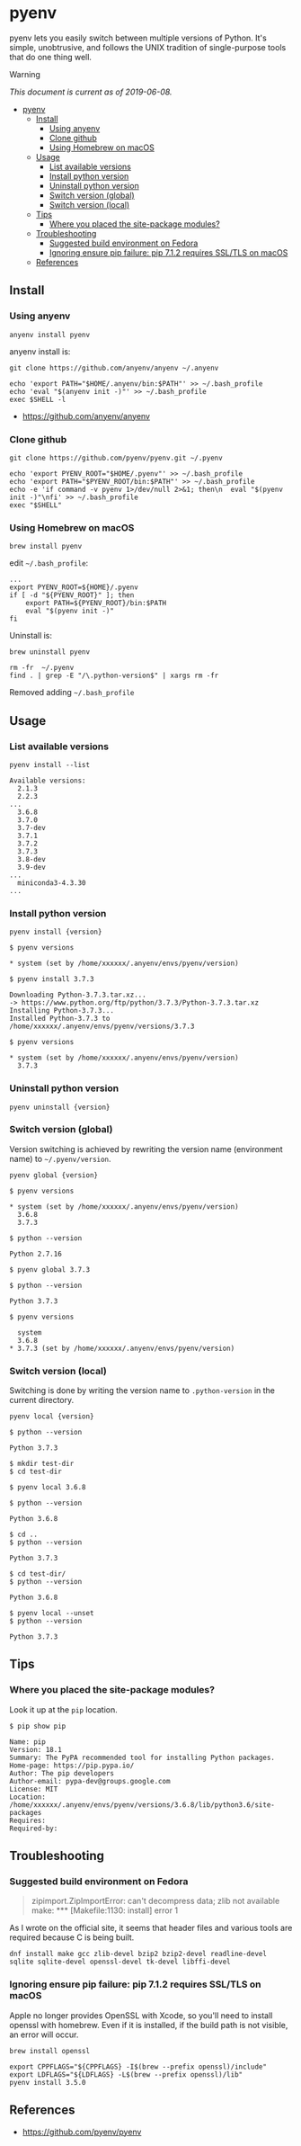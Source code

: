 # pyenv

pyenv lets you easily switch between multiple versions of Python. It's simple, unobtrusive, and follows the UNIX tradition of single-purpose tools that do one thing well.

> [!WARNING]
> _This document is current as of 2019-06-08._

- [pyenv](#pyenv)
  - [Install](#install)
    - [Using anyenv](#using-anyenv)
    - [Clone github](#clone-github)
    - [Using Homebrew on macOS](#using-homebrew-on-macos)
  - [Usage](#usage)
    - [List available versions](#list-available-versions)
    - [Install python version](#install-python-version)
    - [Uninstall python version](#uninstall-python-version)
    - [Switch version (global)](#switch-version-global)
    - [Switch version (local)](#switch-version-local)
  - [Tips](#tips)
    - [Where you placed the site-package modules?](#where-you-placed-the-site-package-modules)
  - [Troubleshooting](#troubleshooting)
    - [Suggested build environment on Fedora](#suggested-build-environment-on-fedora)
    - [Ignoring ensure pip failure: pip 7.1.2 requires SSL/TLS on macOS](#ignoring-ensure-pip-failure-pip-712-requires-ssltls-on-macos)
  - [References](#references)

## Install

### Using anyenv

```shell
anyenv install pyenv
```

anyenv install is:

```shell
git clone https://github.com/anyenv/anyenv ~/.anyenv

echo 'export PATH="$HOME/.anyenv/bin:$PATH"' >> ~/.bash_profile
echo 'eval "$(anyenv init -)"' >> ~/.bash_profile
exec $SHELL -l
```

- <https://github.com/anyenv/anyenv>

<!-- /* spell-checker:words anyenv */ -->

### Clone github

```shell
git clone https://github.com/pyenv/pyenv.git ~/.pyenv

echo 'export PYENV_ROOT="$HOME/.pyenv"' >> ~/.bash_profile
echo 'export PATH="$PYENV_ROOT/bin:$PATH"' >> ~/.bash_profile
echo -e 'if command -v pyenv 1>/dev/null 2>&1; then\n  eval "$(pyenv init -)"\nfi' >> ~/.bash_profile
exec "$SHELL"

```

### Using Homebrew on macOS

```shell
brew install pyenv
```

edit `~/.bash_profile`:

```shell
...
export PYENV_ROOT=${HOME}/.pyenv
if [ -d "${PYENV_ROOT}" ]; then
    export PATH=${PYENV_ROOT}/bin:$PATH
    eval "$(pyenv init -)"
fi
```

Uninstall is:

```shell
brew uninstall pyenv

rm -fr  ~/.pyenv
find . | grep -E "/\.python-version$" | xargs rm -fr
```

Removed adding `~/.bash_profile`

## Usage

### List available versions

```shell
pyenv install --list
```

```console
Available versions:
  2.1.3
  2.2.3
...
  3.6.8
  3.7.0
  3.7-dev
  3.7.1
  3.7.2
  3.7.3
  3.8-dev
  3.9-dev
...
  miniconda3-4.3.30
...
```
<!-- // spell-checker:words miniconda -->

### Install python version

```shell
pyenv install {version}
```

```console
$ pyenv versions

* system (set by /home/xxxxxx/.anyenv/envs/pyenv/version)

$ pyenv install 3.7.3

Downloading Python-3.7.3.tar.xz...
-> https://www.python.org/ftp/python/3.7.3/Python-3.7.3.tar.xz
Installing Python-3.7.3...
Installed Python-3.7.3 to /home/xxxxxx/.anyenv/envs/pyenv/versions/3.7.3

$ pyenv versions

* system (set by /home/xxxxxx/.anyenv/envs/pyenv/version)
  3.7.3

```

### Uninstall python version

```shell
pyenv uninstall {version}
```

### Switch version (global)

Version switching is achieved by rewriting the version name (environment name) to `~/.pyenv/version`.

```shell
pyenv global {version}
```

```console
$ pyenv versions

* system (set by /home/xxxxxx/.anyenv/envs/pyenv/version)
  3.6.8
  3.7.3

$ python --version

Python 2.7.16

$ pyenv global 3.7.3

$ python --version

Python 3.7.3

$ pyenv versions

  system
  3.6.8
* 3.7.3 (set by /home/xxxxxx/.anyenv/envs/pyenv/version)

```

### Switch version (local)

Switching is done by writing the version name to `.python-version` in the current directory.

```shell
pyenv local {version}
```

```console
$ python --version

Python 3.7.3

$ mkdir test-dir
$ cd test-dir

$ pyenv local 3.6.8

$ python --version

Python 3.6.8

$ cd ..
$ python --version

Python 3.7.3

$ cd test-dir/
$ python --version

Python 3.6.8

$ pyenv local --unset
$ python --version

Python 3.7.3

```

## Tips

### Where you placed the site-package modules?

Look it up at the `pip` location.

```console
$ pip show pip

Name: pip
Version: 18.1
Summary: The PyPA recommended tool for installing Python packages.
Home-page: https://pip.pypa.io/
Author: The pip developers
Author-email: pypa-dev@groups.google.com
License: MIT
Location: /home/xxxxxx/.anyenv/envs/pyenv/versions/3.6.8/lib/python3.6/site-packages
Requires:
Required-by:
```

## Troubleshooting

### Suggested build environment on Fedora

> zipimport.ZipImportError: can't decompress data; zlib not available
> make: \*\*\* [Makefile:1130: install] error 1

<!-- /* spell-checker:words zipimport */ -->

As I wrote on the official site, it seems that header files and various tools are required because C is being built.

<!-- /* spell-checker:disable */ -->
```shell
dnf install make gcc zlib-devel bzip2 bzip2-devel readline-devel sqlite sqlite-devel openssl-devel tk-devel libffi-devel
```
<!-- /* spell-checker:enable */ -->

### Ignoring ensure pip failure: pip 7.1.2 requires SSL/TLS on macOS

Apple no longer provides OpenSSL with Xcode, so you'll need to install openssl with homebrew. Even if it is installed, if the build path is not visible, an error will occur.

<!-- /* spell-checker:disable */ -->
```shell
brew install openssl

export CPPFLAGS="${CPPFLAGS} -I$(brew --prefix openssl)/include"
export LDFLAGS="${LDFLAGS} -L$(brew --prefix openssl)/lib"
pyenv install 3.5.0
```
<!-- /* spell-checker:enable */ -->

## References

- <https://github.com/pyenv/pyenv>

